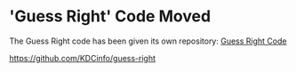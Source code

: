 # 'Guess Right' Code Moved

The Guess Right code has been given its own repository: [Guess Right Code](https://github.com/KDCinfo/guess-right)

https://github.com/KDCinfo/guess-right
